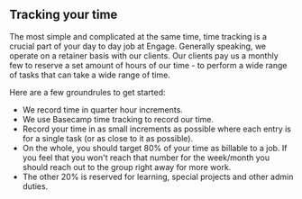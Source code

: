 ## Tracking your time

The most simple and complicated at the same time, time tracking is a crucial part of your day to day job at Engage.  Generally speaking, we operate on a retainer basis with our clients.  Our clients pay us a monthly few to reserve a set amount of hours of our time - to perform a wide range of tasks that can take a wide range of time.  

Here are a few groundrules to get started:

- We record time in quarter hour increments.
- We use Basecamp time tracking to record our time.
- Record your time in as small increments as possible where each entry is for a single task (or as close to it as possible).
- On the whole, you should target 80% of your time as billable to a job.  If you feel that you won't reach that number for the week/month you should reach out to the group right away for more work.  
- The other 20% is reserved for learning, special projects and other admin duties.


